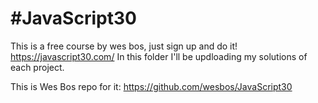 # #JavaScript30

This is a free course by wes bos, just sign up and do it! https://javascript30.com/
In this folder I'll be updloading my solutions of each project.

This is Wes Bos repo for it: https://github.com/wesbos/JavaScript30
